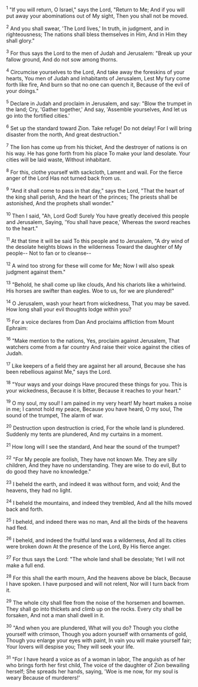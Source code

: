 <sup>1</sup> 
"If you will return, O Israel," says the Lord, "Return to Me; And if you will put away your abominations out of My sight, Then you shall not be moved. 

<sup>2</sup> 
And you shall swear, 'The Lord lives,' In truth, in judgment, and in righteousness; The nations shall bless themselves in Him, And in Him they shall glory." 

<sup>3</sup> 
For thus says the Lord to the men of Judah and Jerusalem: "Break up your fallow ground, And do not sow among thorns. 

<sup>4</sup> 
Circumcise yourselves to the Lord, And take away the foreskins of your hearts, You men of Judah and inhabitants of Jerusalem, Lest My fury come forth like fire, And burn so that no one can quench it, Because of the evil of your doings." 

<sup>5</sup> 
Declare in Judah and proclaim in Jerusalem, and say: "Blow the trumpet in the land; Cry, 'Gather together,' And say, 'Assemble yourselves, And let us go into the fortified cities.' 

<sup>6</sup> 
Set up the standard toward Zion. Take refuge! Do not delay! For I will bring disaster from the north, And great destruction." 

<sup>7</sup> 
The lion has come up from his thicket, And the destroyer of nations is on his way. He has gone forth from his place To make your land desolate. Your cities will be laid waste, Without inhabitant. 

<sup>8</sup> 
For this, clothe yourself with sackcloth, Lament and wail. For the fierce anger of the Lord Has not turned back from us. 

<sup>9</sup> 
"And it shall come to pass in that day," says the Lord, "That the heart of the king shall perish, And the heart of the princes; The priests shall be astonished, And the prophets shall wonder." 

<sup>10</sup> 
Then I said, "Ah, Lord God! Surely You have greatly deceived this people and Jerusalem, Saying, 'You shall have peace,' Whereas the sword reaches to the heart." 

<sup>11</sup> 
At that time it will be said To this people and to Jerusalem, "A dry wind of the desolate heights blows in the wilderness Toward the daughter of My people-- Not to fan or to cleanse-- 

<sup>12</sup> 
A wind too strong for these will come for Me; Now I will also speak judgment against them." 

<sup>13</sup> 
"Behold, he shall come up like clouds, And his chariots like a whirlwind. His horses are swifter than eagles. Woe to us, for we are plundered!" 

<sup>14</sup> 
O Jerusalem, wash your heart from wickedness, That you may be saved. How long shall your evil thoughts lodge within you? 

<sup>15</sup> 
For a voice declares from Dan And proclaims affliction from Mount Ephraim: 

<sup>16</sup> 
"Make mention to the nations, Yes, proclaim against Jerusalem, That watchers come from a far country And raise their voice against the cities of Judah. 

<sup>17</sup> 
Like keepers of a field they are against her all around, Because she has been rebellious against Me," says the Lord. 

<sup>18</sup> 
"Your ways and your doings Have procured these things for you. This is your wickedness, Because it is bitter, Because it reaches to your heart." 

<sup>19</sup> 
O my soul, my soul! I am pained in my very heart! My heart makes a noise in me; I cannot hold my peace, Because you have heard, O my soul, The sound of the trumpet, The alarm of war. 

<sup>20</sup> 
Destruction upon destruction is cried, For the whole land is plundered. Suddenly my tents are plundered, And my curtains in a moment. 

<sup>21</sup> 
How long will I see the standard, And hear the sound of the trumpet? 

<sup>22</sup> 
"For My people are foolish, They have not known Me. They are silly children, And they have no understanding. They are wise to do evil, But to do good they have no knowledge." 

<sup>23</sup> 
I beheld the earth, and indeed it was without form, and void; And the heavens, they had no light. 

<sup>24</sup> 
I beheld the mountains, and indeed they trembled, And all the hills moved back and forth. 

<sup>25</sup> 
I beheld, and indeed there was no man, And all the birds of the heavens had fled. 

<sup>26</sup> 
I beheld, and indeed the fruitful land was a wilderness, And all its cities were broken down At the presence of the Lord, By His fierce anger. 

<sup>27</sup> 
For thus says the Lord: "The whole land shall be desolate; Yet I will not make a full end. 

<sup>28</sup> 
For this shall the earth mourn, And the heavens above be black, Because I have spoken. I have purposed and will not relent, Nor will I turn back from it. 

<sup>29</sup> 
The whole city shall flee from the noise of the horsemen and bowmen. They shall go into thickets and climb up on the rocks. Every city shall be forsaken, And not a man shall dwell in it. 

<sup>30</sup> 
"And when you are plundered, What will you do? Though you clothe yourself with crimson, Though you adorn yourself with ornaments of gold, Though you enlarge your eyes with paint, In vain you will make yourself fair; Your lovers will despise you; They will seek your life. 

<sup>31</sup> 
"For I have heard a voice as of a woman in labor, The anguish as of her who brings forth her first child, The voice of the daughter of Zion bewailing herself; She spreads her hands, saying, 'Woe is me now, for my soul is weary Because of murderers!'
